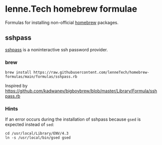 # lenne.Tech homebrew formulae
Formulas for installing non-official [homebrew](https://brew.sh/) packages.

## sshpass
[sshpass](http://manpages.ubuntu.com/manpages/trusty/man1/sshpass.1.html) is a noninteractive ssh password provider.  

### brew
```
brew install https://raw.githubusercontent.com/lenneTech/homebrew-formulas/main/formulas/sshpass.rb
```  
Inspired by https://github.com/kadwanev/bigboybrew/blob/master/Library/Formula/sshpass.rb

### Hints
If an error occurs during the installation of sshpass because `gsed` is expected instead of `sed`:

    cd /usr/local/Library/ENV/4.3
    ln -s /usr/local/bin/gsed gsed
